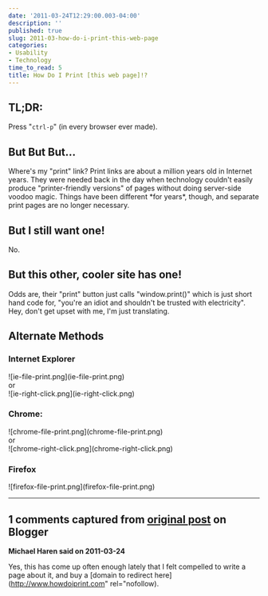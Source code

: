 ```yaml
---
date: '2011-03-24T12:29:00.003-04:00'
description: ''
published: true
slug: 2011-03-how-do-i-print-this-web-page
categories:
- Usability
- Technology
time_to_read: 5
title: How Do I Print [this web page]!?
---
```


<div class="dialog">
<div>
<h2>
TL;DR:</h2>
</div>
<div>
Press "<code>ctrl-p</code>" (in every browser ever made).
</div>
<div>
<h2>
But But But...</h2>
</div>
<div>
Where's my "print" link? Print links are about a million years old in Internet years. 
 They were needed back in the day when technology couldn't easily produce 
 "printer-friendly versions" of pages without doing server-side voodoo magic. 
 Things have been different&nbsp;*for years*, though, and separate print 
 pages are no longer necessary.&nbsp;
</div>
<div>
<h2>
But I still want one!</h2>
</div>
<div>
No.
</div>
<div>
<h2>
But this other, cooler site has one!</h2>
</div>
<div>
Odds are, their "print" button just calls "window.print()" which is 
 just short hand code for, "you're an idiot and shouldn't be trusted 
 with electricity".
</div>
<div>
Hey, don't get upset with me, I'm just translating.
</div>
<div>
<h2>
Alternate Methods</h2>
</div>
<div>
<h3>
Internet Explorer</h3>
</div>
<div>
![ie-file-print.png](ie-file-print.png)
</div>
<div>
or
</div>
<div>
![ie-right-click.png](ie-right-click.png)
</div>
<div>
<h3>
Chrome:</h3>
</div>
<div>
![chrome-file-print.png](chrome-file-print.png)
</div>
<div>
or</div>
<div>
![chrome-right-click.png](chrome-right-click.png)
</div>
<div>
<h3>
Firefox</h3>
</div>
<div>
![firefox-file-print.png](firefox-file-print.png)
</div>
</div>

---

## 1 comments captured from [original post](https://blog.wassupy.com/2011/03/how-do-i-print-this-web-page.html) on Blogger

**Michael Haren said on 2011-03-24**

Yes, this has come up often enough lately that I felt compelled to write a page about it, and buy a [domain to redirect here](http://www.howdoiprint.com" rel="nofollow).

